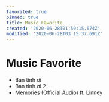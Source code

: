 ```yaml
---
favorited: true
pinned: true
title: Music Favorite
created: '2020-06-28T01:50:15.674Z'
modified: '2020-06-28T03:15:37.691Z'
---
```


# Music Favorite

- Bạn tình ơi 
- Bạn tình ơi 2
- Memories (Official Audio) ft. Linney
